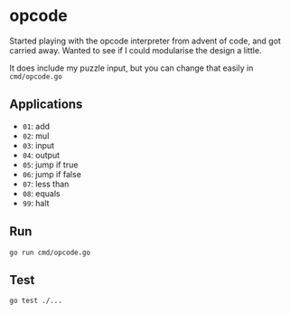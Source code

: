 # opcode

Started playing with the opcode interpreter from advent of code, and got carried away. Wanted to see if I could modularise the design a little.

It does include my puzzle input, but you can change that easily in `cmd/opcode.go`

## Applications

- `01`: add
- `02`: mul
- `03`: input
- `04`: output
- `05`: jump if true
- `06`: jump if false
- `07`: less than
- `08`: equals
- `99`: halt

## Run

`go run cmd/opcode.go`

## Test

`go test ./...`
